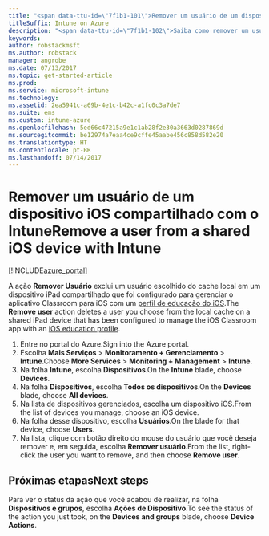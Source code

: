 ```yaml
---
title: "<span data-ttu-id=\"7f1b1-101\">Remover um usuário de um dispositivo iOS com o Intune</span><span class=\"sxs-lookup\"><span data-stu-id=\"7f1b1-101\">Remove a user from an iOS device with Intune</span></span>"
titleSuffix: Intune on Azure
description: "<span data-ttu-id=\"7f1b1-102\">Saiba como remover um usuário de um dispositivo iOS compartilhado com o Intune.”</span><span class=\"sxs-lookup\"><span data-stu-id=\"7f1b1-102\">Learn how to remove a user from a shared iOS device with Intune.\"</span></span>"
keywords: 
author: robstackmsft
ms.author: robstack
manager: angrobe
ms.date: 07/13/2017
ms.topic: get-started-article
ms.prod: 
ms.service: microsoft-intune
ms.technology: 
ms.assetid: 2ea5941c-a69b-4e1c-b42c-a1fc0c3a7de7
ms.suite: ems
ms.custom: intune-azure
ms.openlocfilehash: 5ed66c47215a9e1c1ab28f2e30a3663d0287869d
ms.sourcegitcommit: be12974a7eaa4ce9cffe45aabe456c858d582e20
ms.translationtype: HT
ms.contentlocale: pt-BR
ms.lasthandoff: 07/14/2017
---
```

# <a name="remove-a-user-from-a-shared-ios-device-with-intune"></a><span data-ttu-id="7f1b1-103">Remover um usuário de um dispositivo iOS compartilhado com o Intune</span><span class="sxs-lookup"><span data-stu-id="7f1b1-103">Remove a user from a shared iOS device with Intune</span></span>


[!INCLUDE[azure_portal](./includes/azure_portal.md)]

<span data-ttu-id="7f1b1-104">A ação **Remover Usuário** exclui um usuário escolhido do cache local em um dispositivo iPad compartilhado que foi configurado para gerenciar o aplicativo Classroom para iOS com um [perfil de educação do iOS](education-settings-configure-ios.md).</span><span class="sxs-lookup"><span data-stu-id="7f1b1-104">The **Remove user** action deletes a user you choose from the local cache on a shared iPad device that has been configured to manage the iOS Classroom app with an [iOS education profile](education-settings-configure-ios.md).</span></span> 

1. <span data-ttu-id="7f1b1-105">Entre no portal do Azure.</span><span class="sxs-lookup"><span data-stu-id="7f1b1-105">Sign into the Azure portal.</span></span>
2. <span data-ttu-id="7f1b1-106">Escolha **Mais Serviços** > **Monitoramento + Gerenciamento** > **Intune**.</span><span class="sxs-lookup"><span data-stu-id="7f1b1-106">Choose **More Services** > **Monitoring + Management** > **Intune**.</span></span>
3. <span data-ttu-id="7f1b1-107">Na folha **Intune**, escolha **Dispositivos**.</span><span class="sxs-lookup"><span data-stu-id="7f1b1-107">On the **Intune** blade, choose **Devices**.</span></span>
4. <span data-ttu-id="7f1b1-108">Na folha **Dispositivos**, escolha **Todos os dispositivos**.</span><span class="sxs-lookup"><span data-stu-id="7f1b1-108">On the **Devices** blade, choose **All devices**.</span></span>
5. <span data-ttu-id="7f1b1-109">Na lista de dispositivos gerenciados, escolha um dispositivo iOS.</span><span class="sxs-lookup"><span data-stu-id="7f1b1-109">From the list of devices you manage, choose an iOS device.</span></span>
6. <span data-ttu-id="7f1b1-110">Na folha desse dispositivo, escolha **Usuários**.</span><span class="sxs-lookup"><span data-stu-id="7f1b1-110">On the blade for that device, choose **Users**.</span></span>
7. <span data-ttu-id="7f1b1-111">Na lista, clique com botão direito do mouse do usuário que você deseja remover e, em seguida, escolha **Remover usuário**.</span><span class="sxs-lookup"><span data-stu-id="7f1b1-111">From the list, right-click the user you want to remove, and then choose **Remove user**.</span></span>

## <a name="next-steps"></a><span data-ttu-id="7f1b1-112">Próximas etapas</span><span class="sxs-lookup"><span data-stu-id="7f1b1-112">Next steps</span></span>

<span data-ttu-id="7f1b1-113">Para ver o status da ação que você acabou de realizar, na folha **Dispositivos e grupos**, escolha **Ações de Dispositivo**.</span><span class="sxs-lookup"><span data-stu-id="7f1b1-113">To see the status of the action you just took, on the **Devices and groups** blade, choose **Device Actions**.</span></span>
